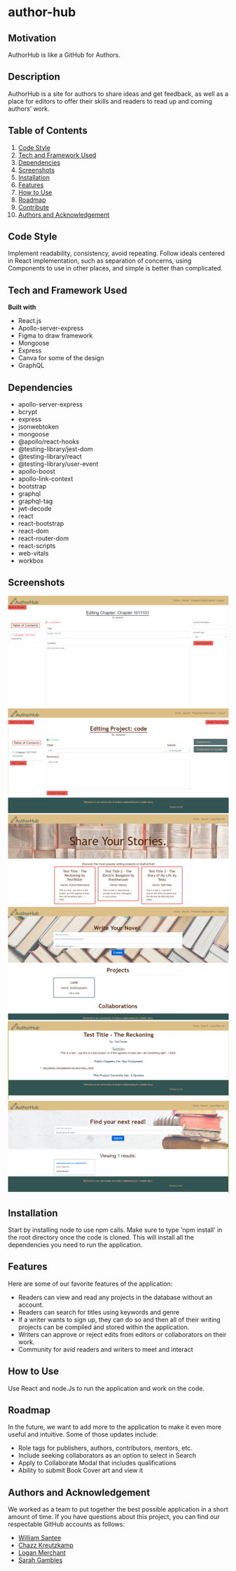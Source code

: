 # author-hub

## Motivation

AuthorHub is like a GitHub for Authors.

## Description

AuthorHub is a site for authors to share ideas and get feedback, as well as a place for editors to offer their skills and readers to read up and coming authors’ work.

## Table of Contents

1. [Code Style](#code-style)
2. [Tech and Framework Used](#tech-and-framework-used)
3. [Dependencies](#dependencies)
4. [Screenshots](#screenshots)
5. [Installation](#features)
6. [Features](#features)
7. [How to Use](#how-to-use)
8. [Roadmap](#roadmap)
9. [Contribute](#contribute)
10. [Authors and Acknowledgement](#authors-and-acknowledgment)

## Code Style

Implement readability, consistency, avoid repeating. Follow ideals centered in React implementation, such as separation of concerns, using Components to use in other places, and simple is better than complicated.

## Tech and Framework Used

**Built with**

- React.js
- Apollo-server-express
- Figma to draw framework
- Mongoose
- Express
- Canva for some of the design
- GraphQL

## Dependencies

- apollo-server-express
- bcrypt
- express
- jsonwebtoken
- mongoose
- @apollo/react-hooks
- @testing-library/jest-dom
- @testing-library/react
- @testing-library/user-event
- apollo-boost
- apollo-link-context
- bootstrap
- graphql
- graphql-tag
- jwt-decode
- react
- react-bootstrap
- react-dom
- react-router-dom
- react-scripts
- web-vitals
- workbox

## Screenshots

![](./client/src/assets/Screenshot_edit_chapter.png)
![](./client/src/assets/Screenshot_edit.png)
![](./client/src/assets/Screenshot_home.png)
![](./client/src/assets/Screenshot_project.png)
![](./client/src/assets/Screenshot_readproject.png)
![](./client/src/assets/Screenshot_search.png)

## Installation

Start by installing node to use npm calls. Make sure to type 'npm install' in the root directory once the code is cloned. This will install all the dependencies you need to run the application.

## Features

Here are some of our favorite features of the application:

- Readers can view and read any projects in the database without an account.
- Readers can search for titles using keywords and genre
- If a writer wants to sign up, they can do so and then all of their writing projects can be compiled and stored within the application.
- Writers can approve or reject edits from editors or collaborators on their work.
- Community for avid readers and writers to meet and interact

## How to Use

Use React and node.Js to run the application and work on the code.

## Roadmap

In the future, we want to add more to the application to make it even more useful and intuitive. Some of those updates include:

- Role tags for publishers, authors, contributors, mentors, etc.
- Include seeking collaborators as an option to select in Search
- Apply to Collaborate Modal that includes qualifications
- Ability to submit Book Cover art and view it

## Authors and Acknowledgement

We worked as a team to put together the best possible application in a short amount of time. If you have questions about this project, you can find our respectable GitHub accounts as follows:

- [William Santee](https://github.com/willsan0723)
- [Chazz Kreutzkamp](https://github.com/ChazzKreutzkamp)
- [Logan Merchant](https://github.com/LoganMerchant)
- [Sarah Gambles](https://github.com/sarahgambles)
